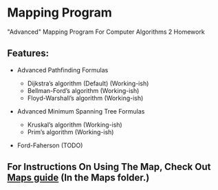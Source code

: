 # Mapping Program
"Advanced" Mapping Program For Computer Algorithms 2 Homework

## Features:
- Advanced Pathfinding Formulas
  - Dijkstra’s algorithm (Default) (Working-ish)
  - Bellman-Ford’s algorithm (Working-ish)
  - Floyd-Warshall’s algorithm (Working-ish)

- Advanced Minimum Spanning Tree Formulas
  - Kruskal’s algorithm (Working-ish)
  - Prim’s algorithm (Working-ish)
  
- Ford-Faherson (TODO)

## For Instructions On Using The Map, Check Out [Maps guide](Maps/README.md) (In the Maps folder.)
